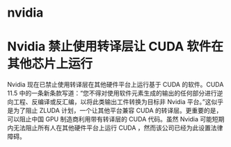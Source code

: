 # nvidia



# **Nvidia 禁止使用转译层让 CUDA 软件在其他芯片上运行**

 Nvidia 现在已禁止使用转译层在其他硬件平台上运行基于 CUDA 的软件。CUDA 11.5 中的一条新条款写道：“您不得对使用软件元素生成的输出的任何部分进行逆向工程、反编译或反汇编，以将此类输出工件转换为目标非 Nvidia 平台。”这似乎是为了阻止 ZLUDA 计划，一个让其他平台兼容 CUDA 的转译层。更重要的是，可以阻止中国 GPU 制造商利用带有转译层的 CUDA 代码。虽然 Nvidia 可能短期内无法阻止所有人在其他硬件平台上运行 CUDA ，然而该公司已经为此设置法律障碍。